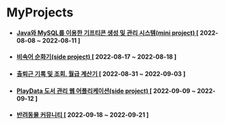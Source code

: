 # MyProjects

* #### [ Java와 MySQL를 이용한 기프티콘 생성 및 관리 시스템(mini project) ](https://github.com/12OneTwo12/MyProjects/tree/main/2022-08/gifticon-mini-project) [ 2022-08-08 ~ 2022-08-11 ]  
  
* #### [ 비속어 순화기(side project) ](https://github.com/12OneTwo12/swear-words-purifier) [ 2022-08-17 ~ 2022-08-18 ]  
  
* #### [ 출퇴근 기록 및 조회, 월급 계산기 ](https://github.com/12OneTwo12/webApplication-project-220831) [ 2022-08-31 ~ 2022-09-03 ]  

* #### [ PlayData 도서 관리 웹 어플리케이션(side project) ](https://github.com/12OneTwo12/librarySystem) [ 2022-09-09 ~ 2022-09-12 ]  
  
* #### [ 반려동물 커뮤니티 ](https://github.com/12OneTwo12/2022-09-miniProject) [ 2022-09-18 ~ 2022-09-21 ]  
